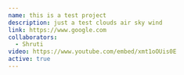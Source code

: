 ```yaml
---
name: this is a test project
description: just a test clouds air sky wind
link: https://www.google.com
collaborators:
  - Shruti
video: https://www.youtube.com/embed/xmt1oOUis0E
active: true
---
```



